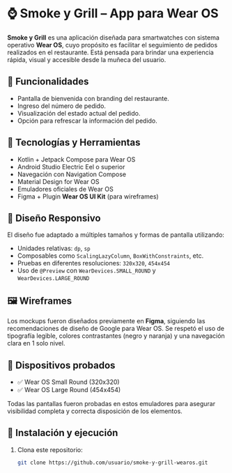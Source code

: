 # ⌚ Smoke y Grill – App para Wear OS

**Smoke y Grill** es una aplicación diseñada para smartwatches con sistema operativo **Wear OS**, cuyo propósito es facilitar el seguimiento de pedidos realizados en el restaurante. Está pensada para brindar una experiencia rápida, visual y accesible desde la muñeca del usuario.

## 📱 Funcionalidades

- Pantalla de bienvenida con branding del restaurante.
- Ingreso del número de pedido.
- Visualización del estado actual del pedido.
- Opción para refrescar la información del pedido.

## 🧩 Tecnologías y Herramientas

- Kotlin + Jetpack Compose para Wear OS
- Android Studio Electric Eel o superior
- Navegación con Navigation Compose
- Material Design for Wear OS
- Emuladores oficiales de Wear OS
- Figma + Plugin **Wear OS UI Kit** (para wireframes)

## 📐 Diseño Responsivo

El diseño fue adaptado a múltiples tamaños y formas de pantalla utilizando:

- Unidades relativas: `dp`, `sp`
- Composables como `ScalingLazyColumn`, `BoxWithConstraints`, etc.
- Pruebas en diferentes resoluciones: `320x320`, `454x454`
- Uso de `@Preview` con `WearDevices.SMALL_ROUND` y `WearDevices.LARGE_ROUND`

## 🖼️ Wireframes

Los mockups fueron diseñados previamente en **Figma**, siguiendo las recomendaciones de diseño de Google para Wear OS. Se respetó el uso de tipografía legible, colores contrastantes (negro y naranja) y una navegación clara en 1 solo nivel.

## 🧪 Dispositivos probados

- ✅ Wear OS Small Round (320x320)
- ✅ Wear OS Large Round (454x454)

Todas las pantallas fueron probadas en estos emuladores para asegurar visibilidad completa y correcta disposición de los elementos.

## 🚀 Instalación y ejecución

1. Clona este repositorio:
   ```bash
   git clone https://github.com/usuario/smoke-y-grill-wearos.git
